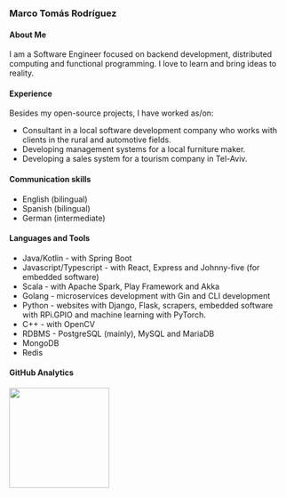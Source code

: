 ### Marco Tomás Rodríguez

#### About Me

I am a Software Engineer focused on backend development, distributed computing and functional programming. I love to learn and bring ideas to reality.

#### Experience

Besides my open-source projects, I have worked as/on:

 - Consultant in a local software development company who works with clients in the rural and automotive fields.
 - Developing management systems for a local furniture maker.
 - Developing a sales system for a tourism company in Tel-Aviv.
 
#### Communication skills

 - English (bilingual)
 - Spanish (bilingual)
 - German (intermediate)

#### Languages and Tools

- Java/Kotlin - with Spring Boot
- Javascript/Typescript - with React, Express and Johnny-five (for embedded software)
- Scala - with Apache Spark, Play Framework and Akka
- Golang - microservices development with Gin and CLI development
- Python - websites with Django, Flask, scrapers, embedded software with RPi.GPIO and machine learning with PyTorch.
- C++ - with OpenCV
- RDBMS - PostgreSQL (mainly), MySQL and MariaDB
- MongoDB
- Redis

#### GitHub Analytics

<p align="left">
<a href="https://github.com/MarcoTomasRodriguez">
  <img height="180em" src="https://github-readme-stats-eight-theta.vercel.app/api/top-langs/?username=MarcoTomasRodriguez&layout=compact&theme=vue-dark" />
</a>
</p>
